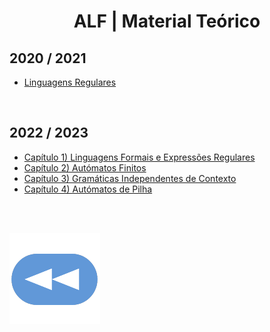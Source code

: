 <h1 style="text-align: center;">ALF | Material Teórico</h1>

## 2020 / 2021
* [Linguagens Regulares](Linguagens%20Regulares.pdf)

<br>

## 2022 / 2023
* [Capítulo 1) Linguagens Formais e Expressões Regulares](slides_ALF2223.pdf)
* [Capítulo 2) Autómatos Finitos](slides_ALF2223_cap2.pdf)
* [Capítulo 3) Gramáticas Independentes de Contexto](slides_ALF2223_cap3.pdf)
* [Capítulo 4) Autómatos de Pilha](slides_ALF2223_cap4.pdf)

<br><br>

[![retroceder](https://raw.githubusercontent.com/David81820/Recursos-LCC/main/Rewind.png)](https://david81820.github.io/Recursos-LCC/2ano/2sem/ALF)
